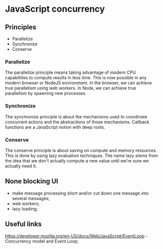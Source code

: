 # JavaScript concurrency

## Principles

- Parallelize
- Synchronize
- Conserve

### Parallelize

The parallelize principle means taking advantage of modern CPU capabilities to
compute results in less time. This is now possible in any modern browser or NodeJS
environment. In the browser, we can achieve true parallelism using web workers.
In Node, we can achieve true parallelism by spawning new processes. 

### Synchronize

The synchronize principle is about the mechanisms used to coordinate concurrent
actions and the abstractions of those mechanisms. Callback functions are a JavaScript
notion with deep roots. 

### Conserve

The conserve principle is about saving on compute and memory resources. This is
done by using lazy evaluation techniques. The name lazy stems from the idea that we
don't actually compute a new value until we're sure we actually need it.


## None blocking UI

- make message processing short and/or cut down one message into several messages;
- web workers;
- lazy loading;

## Useful links

https://developer.mozilla.org/en-US/docs/Web/JavaScript/EventLoop - Concurrency model and Event Loop;